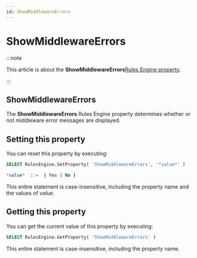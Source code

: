 ```yaml
---
id: ShowMiddlewareErrors
---
```


# ShowMiddlewareErrors




:::note

This article is about the **ShowMiddlewareErrors**[Rules Engine property](/docs/Modeller_and_Rules_Engine/Rules_Engine_properties).

:::

## **ShowMiddlewareErrors**

The **ShowMiddlewareErrors** Rules Engine property determines whether or not middleware error messages are displayed.

## Setting this property

You can reset this property by executing:

```sql
SELECT RulesEngine.SetProperty( 'ShowMiddlewareErrors', '*value*' )

*value*  ::=  { Yes | No }
```

This entire statement is case-insensitive, including the property name and the values of *value*.

## Getting this property

You can get the current value of this property by executing:

```sql
SELECT RulesEngine.GetProperty( 'ShowMiddlewareErrors' )
```

This entire statement is case-insensitive, including the property name.